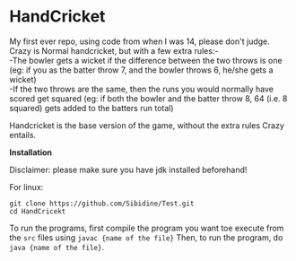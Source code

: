 # HandCricket
My first ever repo, using code from when I was 14, please don't judge.  
Crazy is Normal handcricket, but with a few extra rules:-  
-The bowler gets a wicket if the difference between the two throws is one (eg: if you as the batter throw 7, and the bowler throws 6, he/she gets a wicket)  
-If the two throws are the same, then the runs you would normally have scored get squared (eg: if both the bowler and the batter throw 8, 64 (i.e. 8 squared) gets added to the batters run total)  

Handcricket is the base version of the game, without the extra rules Crazy entails.


**Installation**

Disclaimer: please make sure you have jdk installed beforehand!

For linux:
```
git clone https://github.com/Sibidine/Test.git
cd HandCricekt
```

To run the programs, first compile the program you want toe execute from the `src` files using `javac {name of the file}`
Then, to run the program, do `java {name of the file}`.
